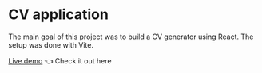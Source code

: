 # CV application

The main goal of this project was to build a CV generator using React. The setup was done with Vite.

[Live demo](https://silviuhg-cv-application.netlify.app/) 👈 Check it out here
